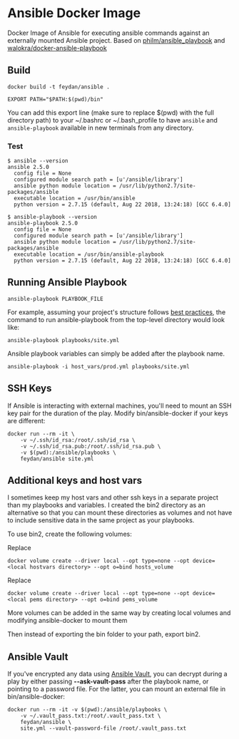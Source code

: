 # Ansible Docker Image

Docker Image of Ansible for executing ansible commands against an externally mounted Ansible project. Based on [philm/ansible_playbook](https://github.com/philm/ansible_playbook) and [walokra/docker-ansible-playbook](https://github.com/walokra/docker-ansible-playbook)

## Build

```
docker build -t feydan/ansible .

EXPORT PATH="$PATH:$(pwd)/bin"
```
You can add this export line (make sure to replace $(pwd) with the full directory path) to your ~/.bashrc or ~/.bash_profile to have `ansible` and `ansible-playbook` available in new terminals from any directory.

### Test

```
$ ansible --version
ansible 2.5.0
  config file = None
  configured module search path = [u'/ansible/library']
  ansible python module location = /usr/lib/python2.7/site-packages/ansible
  executable location = /usr/bin/ansible
  python version = 2.7.15 (default, Aug 22 2018, 13:24:18) [GCC 6.4.0]

$ ansible-playbook --version
ansible-playbook 2.5.0
  config file = None
  configured module search path = [u'/ansible/library']
  ansible python module location = /usr/lib/python2.7/site-packages/ansible
  executable location = /usr/bin/ansible-playbook
  python version = 2.7.15 (default, Aug 22 2018, 13:24:18) [GCC 6.4.0]
```

## Running Ansible Playbook

```
ansible-playbook PLAYBOOK_FILE
```

For example, assuming your project's structure follows [best practices](http://docs.ansible.com/ansible/playbooks_best_practices.html#directory-layout), the command to run ansible-playbook from the top-level directory would look like:

```
ansible-playbook playbooks/site.yml
```

Ansible playbook variables can simply be added after the playbook name.
```
ansible-playbook -i host_vars/prod.yml playbooks/site.yml
```

## SSH Keys

If Ansible is interacting with external machines, you'll need to mount an SSH key pair for the duration of the play.  Modify bin/ansible-docker if your keys are different:

```
docker run --rm -it \
    -v ~/.ssh/id_rsa:/root/.ssh/id_rsa \
    -v ~/.ssh/id_rsa.pub:/root/.ssh/id_rsa.pub \
    -v $(pwd):/ansible/playbooks \
    feydan/ansible site.yml
```

## Additional keys and host vars
I sometimes keep my host vars and other ssh keys in a separate project than my playbooks and variables.  I created the bin2 directory as an alternative so that you can mount these directories as volumes and not have to include sensitive data in the same project as your playbooks.

To use bin2, create the following volumes:

Replace <local hostvars directory>
```
docker volume create --driver local --opt type=none --opt device=<local hostvars directory> --opt o=bind hosts_volume
```

Replace <local pems directory>
```
docker volume create --driver local --opt type=none --opt device=<local pems directory> --opt o=bind pems_volume
```

More volumes can be added in the same way by creating local volumes and modifying ansible-docker to mount them

Then instead of exporting the bin folder to your path, export bin2.

## Ansible Vault

If you've encrypted any data using [Ansible Vault](http://docs.ansible.com/ansible/playbooks_vault.html), you can decrypt during a play by either passing **--ask-vault-pass** after the playbook name, or pointing to a password file. For the latter, you can mount an external file in bin/ansible-docker:

```
docker run --rm -it -v $(pwd):/ansible/playbooks \
    -v ~/.vault_pass.txt:/root/.vault_pass.txt \
    feydan/ansible \
    site.yml --vault-password-file /root/.vault_pass.txt
```                    

